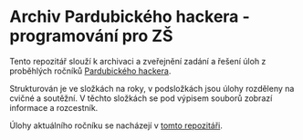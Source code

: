 # Archiv Pardubického hackera - programování pro ZŠ

Tento repozitář slouží k archivaci a zveřejnění zadání a řešení úloh z proběhlých ročníků [Pardubického hackera](https://www.delta-skola.cz/pardubicky-hacker-programovani-pro-zs).

Strukturován je ve složkách na roky, v podsložkách jsou úlohy rozděleny na cvičné a soutěžní. V těchto složkách se pod výpisem souborů zobrazí informace a rozcestník.

Úlohy aktuálního ročníku se nacházejí v [tomto repozitáři](https://github.com/delta-cs/seminar).
